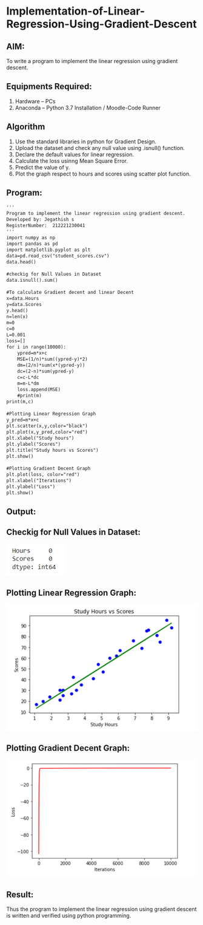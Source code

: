 # Implementation-of-Linear-Regression-Using-Gradient-Descent

## AIM:
To write a program to implement the linear regression using gradient descent.

## Equipments Required:
1. Hardware – PCs
2. Anaconda – Python 3.7 Installation / Moodle-Code Runner

## Algorithm
1. Use the standard libraries in python for Gradient Design.
2. Upload the dataset and check any null value using .isnull() function.
3. Declare the default values for linear regression.
4. Calculate the loss usinng Mean Square Error.
5. Predict the value of y.
6. Plot the graph respect to hours and scores using scatter plot function.

## Program:
```
'''
Program to implement the linear regression using gradient descent.
Developed by: Jegathish s
RegisterNumber:  212221230041
'''
import numpy as np
import pandas as pd
import matplotlib.pyplot as plt
data=pd.read_csv("student_scores.csv")
data.head()

#checkig for Null Values in Dataset
data.isnull().sum()

#To calculate Gradient decent and linear Decent
x=data.Hours
y=data.Scores
y.head()
n=len(x)
m=0
c=0
L=0.001
loss=[]
for i in range(10000):
    ypred=m*x+c
    MSE=(1/n)*sum((ypred-y)*2)
    dm=(2/n)*sum(x*(ypred-y))
    dc=(2-n)*sum(ypred-y)
    c=c-L*dc
    m=m-L*dm
    loss.append(MSE)
    #print(m)
print(m,c)

#Plotting Linear Regression Graph
y_pred=m*x+c
plt.scatter(x,y,color="black")
plt.plot(x,y_pred,color="red")
plt.xlabel("Study hours")
plt.ylabel("Scores")
plt.title("Study hours vs Scores")
plt.show()

#Plotting Gradient Decent Graph
plt.plot(loss, color="red")
plt.xlabel("Iterations")
plt.ylabel("Loss")
plt.show()
```

## Output:
## Checkig for Null Values in Dataset:
![Output](o1.png)
## Plotting Linear Regression Graph:
![output](o2.png)
## Plotting Gradient Decent Graph:
![Output](o3.png)

## Result:
Thus the program to implement the linear regression using gradient descent is written and verified using python programming.
